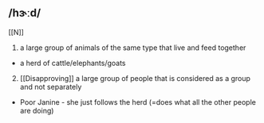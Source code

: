 ## /hɝːd/
[[N]]
1. a large group of animals of the same type that live and feed together

- a herd of cattle/elephants/goats

2. [[Disapproving]]
a large group of people that is considered as a group and not separately

- Poor Janine - she just follows the herd (=does what all the other people are doing)
